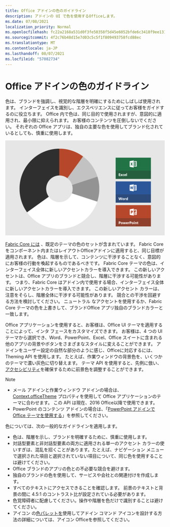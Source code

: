```yaml
---
title: Office アドインの色のガイドライン
description: アドインの UI で色を使用するOfficeします。
ms.date: 07/08/2021
localization_priority: Normal
ms.openlocfilehash: fc22a2168a531d0f3fe50358f5d45e6052bfde6c3418f9ee13197bd48ed35101
ms.sourcegitcommit: 4f2c76b48d15e7d03c5c5f1f809493758fcd88ec
ms.translationtype: MT
ms.contentlocale: ja-JP
ms.lasthandoff: 08/07/2021
ms.locfileid: "57082734"
---
```

# <a name="color-guidelines-for-office-add-ins"></a>Office アドインの色のガイドライン

色は、ブランドを強調し、視覚的な階層を明確にするためにしばしば使用されます。 インターフェイスを識別し、エクスペリエンスに従ってお客様をガイドするのに役立ちます。 Office 内で色は、同じ目的で使用されますが、意図的に適用され、最小限に抑えられます。 お客様のコンテンツを圧倒しないでください。 それぞれの Office アプリは、独自の主要な色を使用してブランド化されているとしても、慎重に使用します。

![ユーザー、ユーザー、Word、およびOffice、Excelの配色をPowerPoint。 色の主なOfficeは黒と白で、マイナーな色は淡い灰色、濃い灰色、オレンジ色です。 色の主な色Excel緑、Word は青、オレンジPowerPoint色です。](../images/office-addins-color-schemes.png)

[Fabric Core には](fabric-core.md) 、既定のテーマの色のセットが含まれています。 Fabric Core をコンポーネント内またはレイアウトOfficeアドインに適用すると、同じ目標が適用されます。 色は、階層を示して、コンテンツに干渉することなく、意図的にお客様の行動を喚起するものであるべきです。 Fabric Core テーマの色は、インターフェイス全体に新しいアクセントカラーを導入できます。 この新しいアクセントは、Office アプリのブランドと競合し、階層に干渉する可能性があります。 つまり、Fabric Core はアドイン内で使用する場合、インターフェイス全体に新しいアクセントカラーを導入できます。 この新しいアクセント カラーは、注意をそらし、階層全体に干渉する可能性があります。 競合との干渉を回避する方法を検討してください。 ニュートラル なアクセントを使用するか、Fabric Core テーマの色を上書きして、ブランドOffice アプリ独自のブランドカラーと一致します。

Office アプリケーションを使用すると、お客様は、Office UI テーマを適用することによって、インタ フェースをカスタマイズできます。 お客様は、4 つの UI テーマから選択でき、Word、PowerPoint、Excel、Office スイートに含まれる他のアプリの背景やボタンをさまざまなスタイルに変えることができます。 アドインをユーザー設定の自然な部分のように感じ、Officeに対応するには、Theming API を使用します。 たとえば、作業ウィンドウの背景色を、いくつかのテーマで濃い灰色に切り替えます。 テーマ API を使用すると、先例に倣い、[アクセシビリティ](../design/accessibility-guidelines.md)を確保するために前景色を調整することができます。

> [!NOTE]
>
> - メール アドインと作業ウィンドウ アドインの場合は、[Context.officeTheme](/javascript/api/office/office.context) プロパティを使用して Office アプリケーションのテーマに合わせます。 この API は現在、2016 Office以降で使用できます。
> - PowerPoint のコンテンツ アドインの場合は、「[PowerPoint アドインで Office テーマを使用する](../powerpoint/use-document-themes-in-your-powerpoint-add-ins.md)」を参照してください。

色については、次の一般的なガイドラインを適用します。

- 色は、階層を示し、ブランドを明確するために、慎重に使用します。
- 対話型要素と非対話型要素の両方に適用される単一のアクセント カラーの使いすぎは、混乱を招くことがあります。たとえば、ナビゲーション メニューで選択された項目と選択されていない項目について、同じ色を使用することは避けてください。
- Office ブランドのアプリの色との不必要な競合を避けます。
- 独自のブランドの色を使用して、サービスや会社との関連付けを作成します。
- すべてのテキストにアクセスできることを確認します。 前景のテキストと背景の間に 4.5:1 のコントラスト比が設定されている必要があります。
- 色覚障碍者に配慮してください。操作や階層を色だけで識別することは避けてください。
- アイコン の[色パレットを](../design/add-in-icons.md)使用してアドイン コマンド アイコンを設計する方法の詳細については、アイコン Officeを参照してください。
